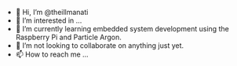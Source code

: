 - 👋 Hi, I’m @theillmanati
- 👀 I’m interested in ...
- 🌱 I’m currently learning embedded system development using the Raspberry Pi and Particle Argon.
- 💞️ I’m not looking to collaborate on anything just yet.
- 📫 How to reach me ...

<!---
theillmanati/theillmanati is a ✨ special ✨ repository because its `README.md` (this file) appears on your GitHub profile.
You can click the Preview link to take a look at your changes.
--->
